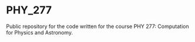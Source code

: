 # PHY_277
Public repository for the code written for the course PHY 277: Computation for Physics and Astronomy.
